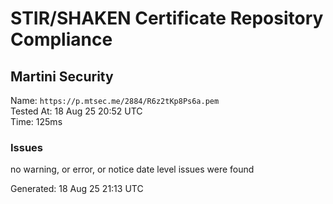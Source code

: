# STIR/SHAKEN Certificate Repository Compliance

## Martini Security

Name: `https://p.mtsec.me/2884/R6z2tKp8Ps6a.pem`\
Tested At: 18 Aug 25 20:52 UTC\
Time: 125ms

### Issues

no warning, or error, or notice date level issues were found

Generated: 18 Aug 25 21:13 UTC